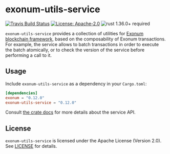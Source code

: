 # exonum-utils-service

[![Travis Build Status](https://img.shields.io/travis/exonum/exonum/master.svg?label=Linux%20Build)](https://travis-ci.com/exonum/exonum)
[![License: Apache-2.0](https://img.shields.io/github/license/exonum/exonum.svg)](https://github.com/exonum/exonum/blob/master/LICENSE)
![rust 1.36.0+ required](https://img.shields.io/badge/rust-1.36.0+-blue.svg?label=Required%20Rust)

`exonum-utils-service` provides a collection of utilities for [Exonum blockchain framework](https://exonum.com/),
based on the composability of Exonum transactions. For example, the service allows to batch transactions
in order to execute the batch atomically, or to check the version of the service before performing a call to it.

## Usage

Include `exonum-utils-service` as a dependency in your `Cargo.toml`:

```toml
[dependencies]
exonum = "0.12.0"
exonum-utils-service = "0.12.0"
```

Consult [the crate docs](https://docs.rs/exonum-utils-service) for more details about the service API.

## License

`exonum-utils-service` is licensed under the Apache License (Version 2.0).
See [LICENSE](LICENSE) for details.
